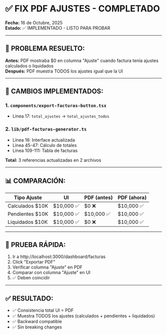 # ✅ FIX PDF AJUSTES - COMPLETADO

**Fecha:** 16 de Octubre, 2025  
**Estado:** ✅ IMPLEMENTADO - LISTO PARA PROBAR

---

## 🎯 PROBLEMA RESUELTO:

**Antes:** PDF mostraba $0 en columna "Ajuste" cuando factura tenía ajustes calculados o liquidados  
**Después:** PDF muestra TODOS los ajustes igual que la UI

---

## 📝 CAMBIOS IMPLEMENTADOS:

### **1. `components/export-facturas-button.tsx`**
- Línea 17: `total_ajustes` → `total_ajustes_todos`

### **2. `lib/pdf-facturas-generator.ts`**
- Línea 16: Interface actualizada
- Línea 45-47: Cálculo de totales
- Línea 109-111: Tabla de facturas

**Total:** 3 referencias actualizadas en 2 archivos

---

## 📊 COMPARACIÓN:

| Tipo Ajuste | UI | PDF (antes) | PDF (ahora) |
|-------------|----|-----------  |-------------|
| Calculados $10K | $10,000 ✅ | $0 ❌ | $10,000 ✅ |
| Pendientes $10K | $10,000 ✅ | $10,000 ✅ | $10,000 ✅ |
| Liquidados $10K | $10,000 ✅ | $0 ❌ | $10,000 ✅ |

---

## 🧪 PRUEBA RÁPIDA:

1. Ir a http://localhost:3000/dashboard/facturas
2. Click "Exportar PDF"
3. Verificar columna "Ajuste" en PDF
4. Comparar con columna "Ajuste" en UI
5. ✅ Deben coincidir

---

## ✅ RESULTADO:

- ✅ Consistencia total UI = PDF
- ✅ Muestra TODOS los ajustes (calculados + pendientes + liquidados)
- ✅ Backward compatible
- ✅ Sin breaking changes
